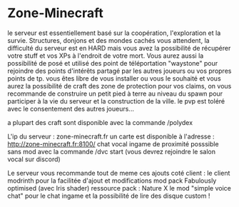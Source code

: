 # Zone-Minecraft

le serveur est essentiellement basé sur la coopération, l'exploration et la survie. Structures, donjons et des mondes cachés vous attendent, la difficulté du serveur est en HARD mais vous avez la possibilité de récupérer votre stuff et vos XPs à l'endroit de votre mort. Vous aurez aussi la possibilité de posé et utilisé des point de téléportation "waystone" pour rejoindre des points d'intérêts partagé par les autres joueurs ou vos propres points de tp.
vous êtes libre de vous installer ou vous le souhaité et vous aurez la possibilité de craft des zone de protection pour vos claims, on vous recommande de construire un petit pied à terre au niveau du spawn pour participer à la vie du serveur et la construction de la ville. le pvp est toléré avec le consentement des autres joueurs...

a plupart des craft sont disponible avec la commande /polydex

L'ip du serveur : zone-minecraft.fr
un carte est disponible à l'adresse :  http://zone-minecraft.fr:8100/
chat vocal ingame de proximité posssible sans mod avec la commande /dvc start (vous devrez rejoindre le salon vocal sur discord)

Le serveur vous recommande tout de meme ces ajouts coté client :
le client modrinth pour la facilitée d'ajout et modifications
mod pack Fabulously optimised (avec Iris shader)
ressource pack : Nature X
le mod "simple voice chat" pour le chat ingame et la possibilité de lire des disque custom !
